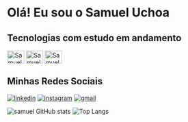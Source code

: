 # Olá! Eu sou o Samuel Uchoa

## Tecnologias com estudo em andamento
<img align="center" alt="Samuel-Python" height="30" width="40" src="https://cdn.jsdelivr.net/gh/devicons/devicon@latest/icons/python/python-original.svg" />
<img align="center" alt="Samuel-Python" height="30" width="40" src="https://cdn.jsdelivr.net/gh/devicons/devicon@latest/icons/cplusplus/cplusplus-original.svg" />
<img align="center" alt="Samuel-Python" height="30" width="40" src="https://cdn.jsdelivr.net/gh/devicons/devicon@latest/icons/github/github-original.svg" />

## Minhas Redes Sociais

[![linkedin](https://img.shields.io/badge/LinkedIn-0077B5?style=for-the-badge&logo=linkedin&logoColor=white)](https://www.linkedin.com/in/samuel-uchoa/)
[![instagram](https://img.shields.io/badge/Instagram-E4405F?style=for-the-badge&logo=instagram&logoColor=white)](https://www.instagram.com/samueluchoa_me/) 
[![gmail](https://img.shields.io/badge/Gmail-D14836?style=for-the-badge&logo=gmail&logoColor=white)](https://mail.google.com/mail/u/0/#inbox)

![samuel GitHub stats](https://github-readme-stats.vercel.app/api?username=samueluchoa&showicons=true&theme=omni) 
![Top Langs](https://github-readme-stats.vercel.app/api/top-langs/?username=samueluchoa&hide_progress=true)
